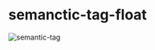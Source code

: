 # semanctic-tag-float


![semantic-tag](https://user-images.githubusercontent.com/70466220/91993282-2456a680-ed70-11ea-9608-b4c881554d0a.png)
